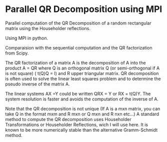# Parallel QR Decomposition using MPI

Parallel computation of the QR Decomposition of a random rectangular matrix using the Householder reflections.

Using MPI in python. 

Comparaision with the sequential computation and the QR factorization from Scipy. 

The QR factorization of a matrix A is the decomposition of A into the product A = QR where Q
is an orthogonal matrix Q (or semi-orthogonal if A is not square)  ( t(Q)Q = I) and R upper triangular matrix.
QR decomposition is often used to solve the linear least squares problem and to determine the 
pseudo inverse of the matrix A. 

The linear systems AX =Y could be written QRX = Y or RX = t(Q)Y. The system resolution is faster and 
avoids the computation of the inverse of A.

Note that the QR decomposition is not unique (If A is a mxn matrix, you can take Q in the format mxm and R mxn 
or Q mxn and R nxn etc...)
A standard method to compute the QR decomposition uses Householder Transformations or Householder Reflections,
wich I will use here. It is known to be more numerically stable than the alternative Gramm-Schmidt method.

